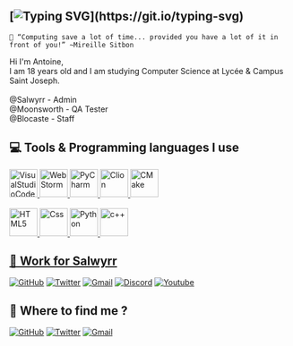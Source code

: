 [![Typing SVG](https://readme-typing-svg.herokuapp.com?color=%23477BF7&lines=%F0%9F%91%8B+Hi+!+Im+Antoine.)](https://git.io/typing-svg)
---
```
🔖 “Computing save a lot of time... provided you have a lot of it in front of you!” ~Mireille Sitbon
```

  Hi I'm Antoine,<br>
  I am 18 years old and I am studying Computer Science at Lycée & Campus Saint Joseph.<br>
  <br>
  @Salwyrr - Admin<br>
  @Moonsworth - QA Tester<br>
  @Blocaste - Staff

## 💻 Tools & Programming languages I use 
<a href="#" target="_blank">
<img alt="VisualStudioCode" width="50px" src="https://upload.wikimedia.org/wikipedia/commons/thumb/9/9a/Visual_Studio_Code_1.35_icon.svg/1200px-Visual_Studio_Code_1.35_icon.svg.png" />
<img alt="WebStorm" width="50px" src="https://resources.jetbrains.com/storage/products/webstorm/img/meta/webstorm_logo_300x300.png" />
<img alt="PyCharm" width="50px" src="https://upload.wikimedia.org/wikipedia/commons/thumb/1/1d/PyCharm_Icon.svg/1200px-PyCharm_Icon.svg.png" />
<img alt="Clion" width="50px" src="https://upload.wikimedia.org/wikipedia/commons/6/62/Clion.svg" />
<img alt="CMake" width="50px" src="https://upload.wikimedia.org/wikipedia/commons/thumb/8/8f/Breezeicons-apps-48-cmake.svg/langfr-800px-Breezeicons-apps-48-cmake.svg.png" />
<br>
<br>
<img alt="HTML5" width="50px" src="https://cdn1.iconfinder.com/data/icons/logotypes/32/badge-html-5-512.png" />
<img alt="Css" width="50px" src="https://cdn4.iconfinder.com/data/icons/social-media-logos-6/512/121-css3-512.png" />
<img alt="Python" width="50px" src="https://cdn4.iconfinder.com/data/icons/logos-and-brands/512/267_Python_logo-512.png" />
<img alt="c++" width="50px" src="https://cdn4.iconfinder.com/data/icons/logos-brands-in-colors/404/c_logo-512.png" />
  
## 💼 Work for Salwyrr 

<a href="https://github.com/Salwyrr"><img alt="GitHub" src="https://img.shields.io/badge/github-%23121011.svg?style=for-the-badge&logo=github&logoColor=white"></a>
<a href="https://twitter.com/SalwyrrLauncher"><img alt="Twitter" src="https://img.shields.io/badge/Twitter-%231DA1F2.svg?style=for-the-badge&logo=Twitter&logoColor=white"></a>
<a href="mailto:alexandre@salwyrr.com"><img alt="Gmail" src="https://img.shields.io/badge/Gmail-D14836?style=for-the-badge&logo=gmail&logoColor=white"></a>
<a href="https://discord.gg/salwyrr"><img alt="Discord" src="https://img.shields.io/badge/Discord-%235865F2.svg?style=for-the-badge&logo=discord&logoColor=white"></a>
<a href="https://www.youtube.com/salwyrr"><img alt="Youtube" src="https://img.shields.io/badge/YouTube-%23FF0000.svg?style=for-the-badge&logo=YouTube&logoColor=white"></a>

## 🤔 Where to find me ?

<a href="https://github.com/Charpentemars"><img alt="GitHub" src="https://img.shields.io/badge/github-%23121011.svg?style=for-the-badge&logo=github&logoColor=white"></a>
<a href="https://twitter.com/Charpentemars1"><img alt="Twitter" src="https://img.shields.io/badge/Twitter-%231DA1F2.svg?style=for-the-badge&logo=Twitter&logoColor=white"></a>
<a href="mailto:antoine@salwyrr.com"><img alt="Gmail" src="https://img.shields.io/badge/Gmail-D14836?style=for-the-badge&logo=gmail&logoColor=white"></a>

